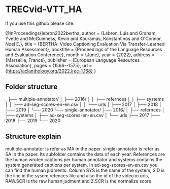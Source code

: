# TRECvid-VTT_HA
If you use this github please cite:

@InProceedings{lebron2022bertha,
  author    = {Lebron, Luis  and  Graham, Yvette  and  McGuinness, Kevin  and  Kouramas, Konstantinos  and  O'Connor, Noel E.},
  title     = {BERTHA: Video Captioning Evaluation Via Transfer-Learned Human Assessment},
  booktitle      = {Proceedings of the Language Resources and Evaluation Conference},
  month          = {June},
  year           = {2022},
  address        = {Marseille, France},
  publisher      = {European Language Resources Association},
  pages     = {1566--1575},
  url       = {https://aclanthology.org/2022.lrec-1.168}
  }
## Folder structure
.
├── multiple-annotator/
│   ├── 2016/
│   │   ├── refernces
│   │   ├── systems
│   │   ├── ad-seg-scores-en-en.csv
│   │   └── urls
│   ├── 2017
│   ├── 2018
│   ├── 2019
│   └── 2020
└── single-annotator/
    ├── 2016/
    │   ├── refernces
    │   ├── systems
    │   ├── ad-seg-scores-en-en.csv
    │   └── urls
    ├── 2017
    ├── 2018
    ├── 2019
    └── 2020
## Structure explain
multiple-annotator is refer as MA in the paper.
single-annotator is refer as SA in the paper.
Its subfolder contains the data of each year. References are the human wroten captions per human annotator and systems contains the system generated captions per system.
In ad-seg-scores-en-en.csv you can find the human judments. Column SYS is the name of the system, SID is the line in the sysem refences file and also the id of the video in urls, RAW.SCR is the raw human judment and Z.SCR is the normalize score.
